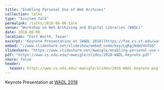 ```yaml
---
title: "Enabling Personal Use of Web Archives"
collection: talks
type: "Invited Talk"
permalink: /talks/2018-06-06-talk
venue: "Workshop on Web Archiving and Digital Libraries (WADL)"
date: 2018-06-06
location: "Fort Worth, Texas"
excerpt: "Keynote Presentation at [WADL 2018](https://fox.cs.vt.edu/wadl2018.html)"
embed: "//www.slideshare.net/slideshow/embed_code/key/LqKgjNdmV4kXSO"
slideshare: "https://www.slideshare.net/mweigle/enabling-personal-use-of-web-archives"
pdf: "https://www.cs.odu.edu/~mweigle/slides/2018-WADL-keynote.pdf"
share: false
header:
  teaser: https://www.cs.odu.edu/~mweigle/slides/2018-WADL-keynote.png
---
```

Keynote Presentation at [WADL 2018](https://fox.cs.vt.edu/wadl2018.html)
